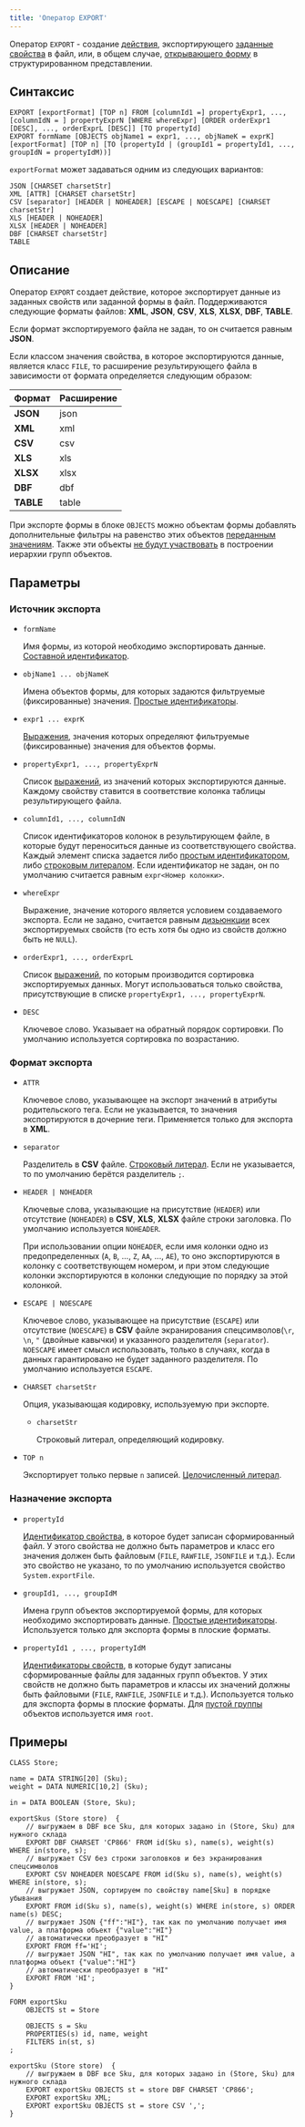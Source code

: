 ```yaml
---
title: 'Оператор EXPORT'
---
```


Оператор `EXPORT` - создание [действия](Actions.md), экспортирующего [заданные свойства](Data_export_EXPORT.md) в файл, или, в общем случае, [открывающего форму](In_a_structured_view_EXPORT_IMPORT.md) в структурированном представлении. 

## Синтаксис

```
EXPORT [exportFormat] [TOP n] FROM [columnId1 =] propertyExpr1, ..., [columnIdN = ] propertyExprN [WHERE whereExpr] [ORDER orderExpr1 [DESC], ..., orderExprL [DESC]] [TO propertyId]
EXPORT formName [OBJECTS objName1 = expr1, ..., objNameK = exprK] [exportFormat] [TOP n] [TO (propertyId | (groupId1 = propertyId1, ..., groupIdN = propertyIdM))]
```

`exportFormat` может задаваться одним из следующих вариантов:

```
JSON [CHARSET charsetStr]
XML [ATTR] [CHARSET charsetStr]
CSV [separator] [HEADER | NOHEADER] [ESCAPE | NOESCAPE] [CHARSET charsetStr]
XLS [HEADER | NOHEADER]
XLSX [HEADER | NOHEADER]
DBF [CHARSET charsetStr]
TABLE
```

 
## Описание

Оператор `EXPORT` создает действие, которое экспортирует данные из заданных свойств или заданной формы в файл. Поддерживаются следующие форматы файлов: **XML**, **JSON**, **CSV**, **XLS**, **XLSX**, **DBF**, **TABLE**. 

Если формат экспортируемого файла не задан, то он считается равным **JSON**.

Если классом значения свойства, в которое экспортируются данные, является класс `FILE`, то расширение результирующего файла в зависимости от формата определяется следующим образом:

|Формат    |Расширение|
|----------|----------|
|**JSON**  |json      |
|**XML**   |xml       |
|**CSV**   |csv       |
|**XLS**   |xls       |
|**XLSX**  |xlsx      |
|**DBF**   |dbf       |
|**TABLE** |table     |

При экспорте формы в блоке `OBJECTS` можно объектам формы добавлять дополнительные фильтры на равенство этих объектов [переданным значениям](Open_form.md#params). Также эти объекты [не будут участвовать](Structured_view.md#objects) в построении иерархии групп объектов.

## Параметры

### Источник экспорта

- `formName`

    Имя формы, из которой необходимо экспортировать данные. [Составной идентификатор](IDs.md#cid).

- `objName1 ... objNameK`

    Имена объектов формы, для которых задаются фильтруемые (фиксированные) значения. [Простые идентификаторы](IDs.md#id).

- `expr1 ... exprK`

    [Выражения](Expression.md), значения которых определяют фильтруемые (фиксированные) значения для объектов формы.

- `propertyExpr1, ..., propertyExprN`

    Список [выражений](Expression.md), из значений которых экспортируются данные. Каждому свойству ставится в соответствие колонка таблицы результирующего файла.

- `columnId1, ..., columnIdN`

    Список идентификаторов колонок в результирующем файле, в которые будут переноситься данные из соответствующего свойства. Каждый элемент списка задается либо [простым идентификатором](IDs.md#id), либо [строковым литералом](Literals.md#strliteral). Если идентификатор не задан, он по умолчанию считается равным `expr<Номер колонки>`.

- `whereExpr`

    Выражение, значение которого является условием создаваемого экспорта. Если не задано, считается равным [дизьюнкции](Logical_operators_AND_OR_NOT_XOR.md) всех экспортируемых свойств (то есть хотя бы одно из свойств должно быть не `NULL`).

- `orderExpr1, ..., orderExprL`

    Список [выражений](Expression.md), по которым производится сортировка экспортируемых данных. Могут использоваться только свойства, присутствующие в списке `propertyExpr1, ..., propertyExprN`. 

- `DESC`

    Ключевое слово. Указывает на обратный порядок сортировки. По умолчанию используется сортировка по возрастанию.

### Формат экспорта

- `ATTR`

    Ключевое слово, указывающее на экспорт значений в атрибуты родительского тега. Если не указывается, то значения экспортируются в дочерние теги. Применяется только для экспорта в **XML**.

- `separator`

    Разделитель в **CSV** файле. [Строковый литерал](Literals.md#strliteral). Если не указывается, то по умолчанию берётся разделитель `;`.

- `HEADER | NOHEADER`

    Ключевые слова, указывающие на присутствие (`HEADER`) или отсутствие (`NOHEADER`) в **CSV**, **XLS**, **XLSX** файле строки заголовка. По умолчанию используется `NOHEADER`.

    При использовании опции `NOHEADER`, если имя колонки одно из предопределенных (`A`, `B`, ..., `Z`, `AA`, ...,  `AE`), то оно экспортируются в колонку с соответствующем номером, и при этом следующие колонки экспортируются в колонки следующие по порядку за этой колонкой.

- `ESCAPE | NOESCAPE`

    Ключевое слово, указывающее на присутствие (`ESCAPE`) или отсутствие (`NOESCAPE`) в **CSV** файле экранирования спецсимволов(`\r`, `\n`, `"` (двойные кавычки) и указанного разделителя (`separator`). `NOESCAPE` имеет смысл использовать, только в случаях, когда в данных гарантировано не будет заданного разделителя. По умолчанию используется `ESCAPE`.

- `CHARSET charsetStr`

    Опция, указывающая кодировку, используемую при экспорте.

    - `charsetStr`
    
        Cтроковый литерал, определяющий кодировку. 

- `TOP n`

    Экспортирует только первые `n` записей. [Целочисленный литерал](Literals.md#intliteral).

### Назначение экспорта

- `propertyId`

    [Идентификатор свойства](IDs.md#propertyid), в которое будет записан сформированный файл. У этого свойства не должно быть параметров и класс его значения должен быть файловым (`FILE`, `RAWFILE`, `JSONFILE` и т.д.). Если это свойство не указано, то по умолчанию используется свойство `System.exportFile`.

- `groupId1, ..., groupIdM`

    Имена групп объектов экспортируемой формы, для которых необходимо экспортировать данные. [Простые идентификаторы](IDs.md#id). Используется только для экспорта формы в плоские форматы.

- `propertyId1 , ..., propertyIdM`

    [Идентификаторы свойств](IDs.md#propertyid), в которые будут записаны сформированные файлы для заданных групп объектов. У этих свойств не должно быть параметров и классы их значений должны быть файловыми (`FILE`, `RAWFILE`, `JSONFILE` и т.д.). Используется только для экспорта формы в плоские форматы. Для [пустой группы](Static_view.md#empty) объектов используется имя `root`. 

## Примеры

```lsf
CLASS Store;

name = DATA STRING[20] (Sku);
weight = DATA NUMERIC[10,2] (Sku);

in = DATA BOOLEAN (Store, Sku);

exportSkus (Store store)  {
    // выгружаем в DBF все Sku, для которых задано in (Store, Sku) для нужного склада
    EXPORT DBF CHARSET 'CP866' FROM id(Sku s), name(s), weight(s) WHERE in(store, s); 
    // выгружает CSV без строки заголовков и без экранирования спецсимволов
    EXPORT CSV NOHEADER NOESCAPE FROM id(Sku s), name(s), weight(s) WHERE in(store, s); 
    // выгружает JSON, сортируем по свойству name[Sku] в порядке убывания
    EXPORT FROM id(Sku s), name(s), weight(s) WHERE in(store, s) ORDER name(s) DESC; 
    // выгружает JSON {"ff":"HI"}, так как по умолчанию получает имя value, а платформа объект {"value":"HI"} 
    // автоматически преобразует в "HI"
    EXPORT FROM ff='HI'; 
    // выгружает JSON "HI", так как по умолчанию получает имя value, а платформа объект {"value":"HI"} 
    // автоматически преобразует в "HI"
    EXPORT FROM 'HI'; 
}
```

```lsf
FORM exportSku
    OBJECTS st = Store

    OBJECTS s = Sku
    PROPERTIES(s) id, name, weight
    FILTERS in(st, s)
;

exportSku (Store store)  {
    // выгружаем в DBF все Sku, для которых задано in (Store, Sku) для нужного склада
    EXPORT exportSku OBJECTS st = store DBF CHARSET 'CP866';
    EXPORT exportSku XML;
    EXPORT exportSku OBJECTS st = store CSV ',';
}
```
